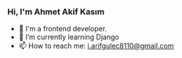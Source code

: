 ### Hi, I'm Ahmet Akif Kasım

- 🔭 I'm a frontend developer.
- 🌱 I’m currently learning Django
- 📫 How to reach me: i.arifgulec8110@gmail.com
